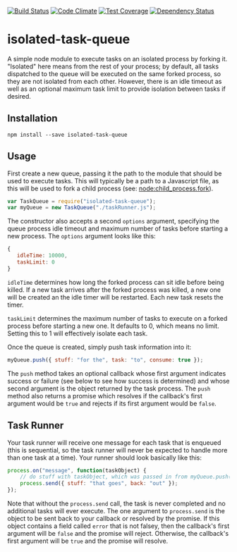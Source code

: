 [![Build Status](https://travis-ci.org/mgwalker/isolated-task-queue.svg)](https://travis-ci.org/mgwalker/isolated-task-queue/) [![Code Climate](https://codeclimate.com/github/mgwalker/isolated-task-queue/badges/gpa.svg)](https://codeclimate.com/github/mgwalker/isolated-task-queue) [![Test Coverage](https://codeclimate.com/github/mgwalker/isolated-task-queue/badges/coverage.svg)](https://codeclimate.com/github/mgwalker/isolated-task-queue/coverage) [![Dependency Status](https://david-dm.org/mgwalker/isolated-task-queue.svg)](https://david-dm.org/mgwalker/isolated-task-queue)
# isolated-task-queue

A simple node module to execute tasks on an isolated process by forking it.  "Isolated" here means from the rest of your process; by default, all tasks dispatched to the queue will be executed on the same forked process, so they are not isolated from each other.  However, there is an idle timeout as well as an optional maximum task limit to provide isolation between tasks if desired.

## Installation

```
npm install --save isolated-task-queue
```

## Usage

First create a new queue, passing it the path to the module that should be used to execute tasks.  This will typically be a path to a Javascript file, as this will be used to fork a child process (see: [node:child_process.fork](https://nodejs.org/api/child_process.html#child_process_child_process_fork_modulepath_args_options)).

```javascript
var TaskQueue = require("isolated-task-queue");
var myQueue = new TaskQueue("./taskRunner.js");
```

The constructor also accepts a second `options` argument, specifying the queue process idle timeout and maximum number of tasks before starting a new process.  The `options` argument looks like this:

```javascript
{
   idleTime: 10000,
   taskLimit: 0
}
```

`idleTime` determines how long the forked process can sit idle before being killed.  If a new task arrives after the forked process was killed, a new one will be created an the idle timer will be restarted.  Each new task resets the timer.

`taskLimit` determines the maximum number of tasks to execute on a forked process before starting a new one.  It defaults to 0, which means no limit.  Setting this to 1 will effectively isolate each task.

Once the queue is created, simply push task information into it:

```javascript
myQueue.push({ stuff: "for the", task: "to", consume: true });
```

The `push` method takes an optional callback whose first argument indicates success or failure (see below to see how success is determined) and whose second argument is the object returned by the task process.  The `push` method also returns a promise which resolves if the callback's first argument would be `true` and rejects if its first argument would be `false`.

## Task Runner

Your task runner will receive one message for each task that is enqueued (this is sequential, so the task runner will never be expected to handle more than one task at a time).  Your runner should look basically like this:

```javascript
process.on("message", function(taskObject) {
	// do stuff with taskObject, which was passed in from myQueue.push()
	process.send({ stuff: "that goes", back: "out" });
});
```

Note that without the `process.send` call, the task is never completed and no additional tasks will ever execute.  The one argument to `process.send` is the object to be sent back to your callback or resolved by the promise.  If this object contains a field called `error` that is not falsey, then the callback's first argument will be `false` and the promise will reject.  Otherwise, the callback's first argument will be `true` and the promise will resolve.
